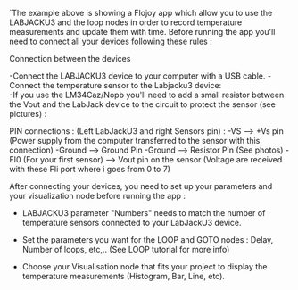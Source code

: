 `The example above is showing a Flojoy app which allow you to use the LABJACKU3 and the loop nodes in order to record temperature measurements
and update them with time. Before running the app you'll need to connect all your devices following these rules : 

Connection between the devices

-Connect the LABJACKU3 device to your computer with a USB cable. 
-Connect the temperature sensor to the Labjacku3 device:  
-If you use the LM34Caz/Nopb you'll need to add a small resistor between the Vout and the LabJack device to the circuit to protect the sensor (see pictures) :

PIN connections : (Left LabJackU3 and right Sensors pin) : 
-VS --> +Vs pin (Power supply from the computer transferred to the sensor with this connection)
-Ground --> Ground Pin 
-Ground --> Resistor Pin (See photos)
-FI0 (For your first sensor) --> Vout pin on the sensor (Voltage are received with these FIi port where i goes from 0 to 7)

After connecting your devices, you need to set up your parameters and your visualization node before running the app :

- LABJACKU3 parameter "Numbers" needs to match the number of temperature sensors connected to your LabJackU3 device.

- Set the parameters you want for the LOOP and GOTO nodes : Delay, Number of loops, etc,.. (See LOOP tutorial for more info) 

- Choose your Visualisation node that fits your project to display the temperature measurements (Histogram, Bar, Line, etc).  

